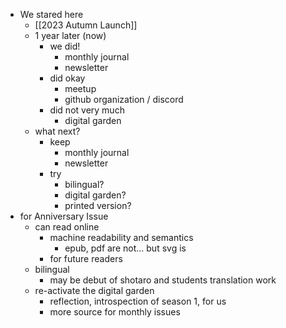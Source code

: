 - We stared here
	- [[2023 Autumn Launch]]
	- 1 year later (now)
		- we did!
			- monthly journal
			- newsletter
		- did okay
			- meetup
			- github organization / discord
		- did not very much
			- digital garden
	- what next?
		- keep
			- monthly journal
			- newsletter
		- try
			- bilingual?
			- digital garden?
			- printed version?
- for Anniversary Issue
	- can read online
		- machine readability and semantics
			- epub, pdf are not... but svg is
		- for future readers
	- bilingual
		- may be debut of shotaro and students translation work
	- re-activate the digital garden
		- reflection, introspection of season 1, for us
		- more source for monthly issues